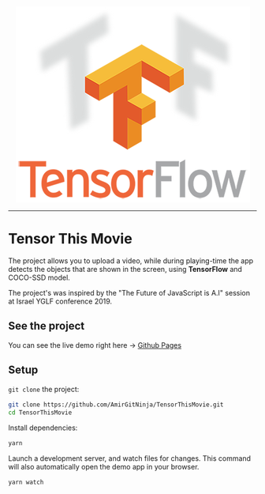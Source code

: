 <div align="center">
  <img src="assets/tensor-logo.png">
</div>

-----------------
# Tensor This Movie

The project allows you to upload a video, while during playing-time the app detects the objects that are shown in the screen, using **TensorFlow** and COCO-SSD model.

The project's was inspired by the "The Future of JavaScript is A.I" session at Israel YGLF conference 2019.

## See the project
You can see the live demo right here -> [Github Pages]()

## Setup

`git clone` the project:

```sh
git clone https://github.com/AmirGitNinja/TensorThisMovie.git
cd TensorThisMovie
```

Install dependencies:

```sh
yarn
```

Launch a development server, and watch files for changes. This command will also automatically open
the demo app in your browser.

```sh
yarn watch
```
